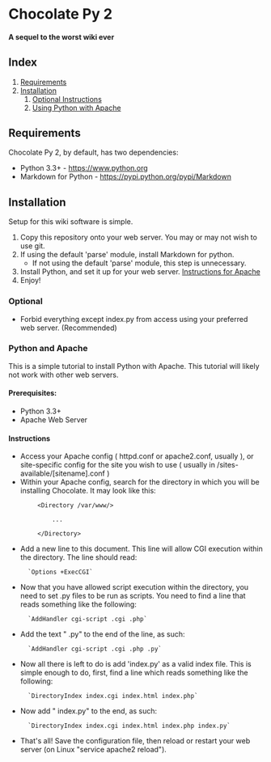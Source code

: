 # Chocolate Py 2
#### A sequel to the worst wiki ever

## Index
1. [Requirements](#requirements)
1. [Installation](#installation)
	1. [Optional Instructions](#optional)
	2. [Using Python with Apache](#python-and-apache)

## Requirements

Chocolate Py 2, by default, has two dependencies:
* Python 3.3+ - https://www.python.org
* Markdown for Python - https://pypi.python.org/pypi/Markdown

## Installation

Setup for this wiki software is simple.

1. Copy this repository onto your web server. You may or may not wish to use git.
1. If using the default 'parse' module, install Markdown for python.
	* If not using the default 'parse' module, this step is unnecessary.
1. Install Python, and set it up for your web server. [Instructions for Apache](#python-and-apache)
1. Enjoy!

### Optional

* Forbid everything except index.py from access using your preferred web server. (Recommended)

### Python and Apache

This is a simple tutorial to install Python with Apache. This tutorial will likely not work with other web servers.

#### Prerequisites:
* Python 3.3+
* Apache Web Server

#### Instructions

* Access your Apache config ( httpd.conf or apache2.conf, usually ), or site-specific config for the site you wish to use ( usually in /sites-available/\[sitename\].conf )
* Within your Apache config, search for the directory in which you will be installing Chocolate. It may look like this:

```
		<Directory /var/www/>
			
			...
			
		</Directory>
```
		
* Add a new line to this document. This line will allow CGI execution within the directory. The line should read:

		`Options +ExecCGI`
		
* Now that you have allowed script execution within the directory, you need to set .py files to be run as scripts. You need to find a line that reads something like the following:

		`AddHandler cgi-script .cgi .php`
		
* Add the text " .py" to the end of the line, as such:

		`AddHandler cgi-script .cgi .php .py`
		
* Now all there is left to do is add 'index.py' as a valid index file. This is simple enough to do, first, find a line which reads something like the following:
		
		`DirectoryIndex index.cgi index.html index.php`
		
* Now add " index.py" to the end, as such:
		
		`DirectoryIndex index.cgi index.html index.php index.py`
		
* That's all! Save the configuration file, then reload or restart your web server (on Linux "service apache2 reload").
